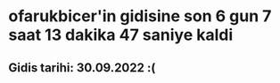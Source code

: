 # ofarukbicer'in gidisine son 6 gun 7 saat 13 dakika 47 saniye kaldi

## Gidis tarihi: 30.09.2022 :(